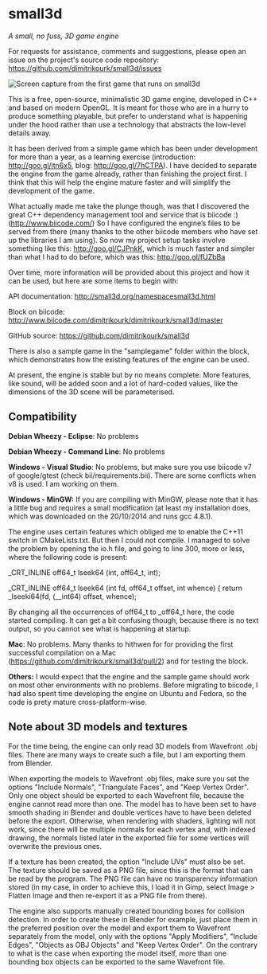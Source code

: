 small3d 
=======
*A small, no fuss, 3D game engine*

For requests for assistance, comments and suggestions, please open an issue on the project's source code repository: https://github.com/dimitrikourk/small3d/issues

![Screen capture from the first game that runs on small3d](https://cloud.githubusercontent.com/assets/875167/4695565/ca5fafb2-5808-11e4-8a81-d186db8b335c.png)

This is a free, open-source, minimalistic 3D game engine, developed in C++ and based on modern OpenGL. It is meant for those who are in a hurry to produce something playable, but prefer to understand what is happening under the hood rather than use a technology that abstracts the low-level details away.

It has been derived from a simple game which has been under development for more than a year, as a learning exercise (introduction: http://goo.gl/itn6x5, blog: http://goo.gl/7hCTPA). I have decided to separate the engine from the game already, rather than finishing the project first. I think that this will help the engine mature faster and will simplify the development of the game.

What actually made me take the plunge though, was that I discovered the great C++ dependency management tool and service that is biicode :) (http://www.biicode.com/) So I have configured the engine’s files to be served from there (many thanks to the other biicode members who have set up the libraries I am using). So now my project setup tasks involve something like this: http://goo.gl/CJPnkK, which is much faster and simpler than what I had to do before, which was this: http://goo.gl/fUZbBa

Over time, more information will be provided about this project and how it can be used, but here are some items to begin with:

API documentation: http://small3d.org/namespacesmall3d.html

Block on biicode: http://www.biicode.com/dimitrikourk/dimitrikourk/small3d/master

GitHub source: https://github.com/dimitrikourk/small3d

There is also a sample game in the "samplegame" folder within the block, which demonstrates how the existing features of the engine can be used.

At present, the engine is stable but by no means complete. More features, like sound, will be added soon and a lot of hard-coded values, like the dimensions of the 3D scene will be parameterised.

Compatibility
-------------
**Debian Wheezy - Eclipse**: No problems

**Debian Wheezy - Command Line**: No problems

**Windows - Visual Studio**: No problems, but make sure you use biicode v7 of google/gtest (check bii/requirements.bii). There are some conflicts when v8 is used. I am working on them.

**Windows - MinGW:** If you are compiling with MinGW, please note that it has a little bug and requires a small modification (at least my installation does, which was downloaded on the 20/10/2014 and runs gcc 4.8.1).

The engine uses certain features which obliged me to enable the C++11 switch in CMakeLists.txt. But then I could not compile. I managed to solve the problem by opening the io.h file, and going to line 300, more or less, where the following code is present:

_CRT_INLINE off64_t lseek64 (int, off64_t, int);

_CRT_INLINE off64_t lseek64 (int fd, off64_t offset, int whence) {
  return _lseeki64(fd, (__int64) offset, whence);

By changing all the occurrences of off64_t to _off64_t here, the code started compiling. It can get a bit confusing though, because there is no text output, so you cannot see what is happening at startup.

**Mac**: No problems. Many thanks to hithwen for for providing the first successful compilation on a Mac (https://github.com/dimitrikourk/small3d/pull/2) and for testing the block. 

**Others:** I would expect that the engine and the sample game should work on most other environments with no problems. Before migrating to biicode, I had also spent time developing the engine on Ubuntu and Fedora, so the code is prety mature cross-platform-wise.

Note about 3D models and textures
---------------------------------

For the time being, the engine can only read 3D
models from Wavefront .obj files. There are many
ways to create such a file, but I am exporting them
from Blender.

When exporting the models to Wavefront .obj files,
make sure you set the options "Include Normals",
"Triangulate Faces", and "Keep Vertex Order".
Only one object should be exported to each
Wavefront file, because the engine cannot read
more than one. The model has to have been set to
have smooth shading in Blender and double vertices
have to have been deleted before the export.
Otherwise, when rendering with shaders, lighting
will not work, since there will be multiple
normals for each vertex and, with indexed drawing,
the normals listed later in the exported file
for some vertices will overwrite the previous
ones.

If a texture has been created, the option "Include
UVs" must also be set. The texture should be saved
as a PNG file, since this is the format that can
be read by the program. The PNG file can have no
transparency information stored (in my case, in 
order to achieve this, I load it in Gimp, select 
Image > Flatten Image and then re-export it as a
PNG file from there).

The engine also supports manually created bounding
boxes for collision detection. In order to create
these in Blender for example, just place them in
the preferred position over the model and export
them to Wavefront separately from the model, only 
with the options "Apply Modifiers", "Include Edges",
"Objects as OBJ Objects" and "Keep Vertex Order".
On the contrary to what is the case when exporting
the model itself, more than one bounding box objects 
can be exported to the same Wavefront file.



